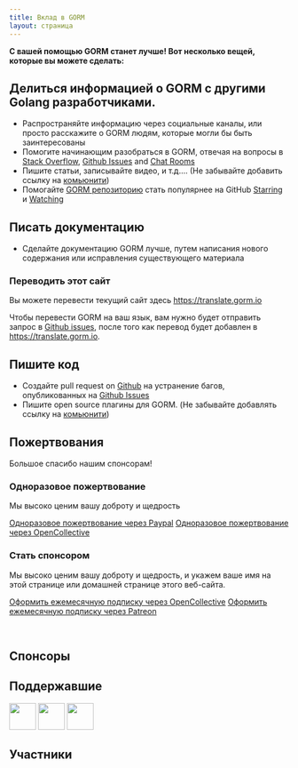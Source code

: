 ```yaml
---
title: Вклад в GORM
layout: страница
---
```

**С вашей помощью GORM станет лучше! Вот несколько вещей, которые вы можете сделать:**

## Делиться информацией о GORM с другими Golang разработчиками.

* Распространяйте информацию через социальные каналы, или просто расскажите о GORM людям, которые могли бы быть заинтересованы
* Помогите начинающим разобраться в GORM, отвечая на вопросы в [Stack Overflow](https://stackoverflow.com/questions/tagged/go-gorm), [Github Issues](https://github.com/jinzhu/gorm/issues) and [Chat Rooms](/community.html#Chat)
* Пишите статьи, записывайте видео, и т.д.... (Не забывайте добавить ссылку на [комьюнити](/community.html))
* Помогайте [GORM репозиторию](https://github.com/jinzhu/gorm) стать популярнее на GitHub [Starring](https://github.com/jinzhu/gorm/stargazers) и [Watching](https://github.com/jinzhu/gorm/watchers)

## Писать документацию

* Сделайте документацию GORM лучше, путем написания нового содержания или исправления существующего материала

### Переводить этот сайт

Вы можете перевести текущий сайт здесь <https://translate.gorm.io>

Чтобы перевести GORM на ваш язык, вам нужно будет отправить запрос в [Github issues](https://github.com/jinzhu/gorm.io/issues), после того как перевод будет добавлен в <https://translate.gorm.io>.

## Пишите код

* Создайте pull request on [Github](https://github.com/jinzhu/gorm) на устранение багов, опубликованных на [Github Issues](https://github.com/jinzhu/gorm/issues)
* Пишите open source плагины для GORM. (Не забывайте добавлять ссылку на [комьюнити](/community.html#Open-Sources))

## Пожертвования

Большое спасибо нашим спонсорам!

### Одноразовое пожертвование

Мы высоко ценим вашу доброту и щедрость

[Одноразовое пожертвование через Paypal](https://www.paypal.me/zhangjinzhu) [Одноразовое пожертвование через OpenCollective](https://opencollective.com/gorm)

### Стать спонсором

Мы высоко ценим вашу доброту и щедрость, и укажем ваше имя на этой странице или домашней странице этого веб-сайта.

[Оформить ежемесячную подписку через OpenCollective](https://opencollective.com/gorm) [Оформить ежемесячную подписку через Patreon](https://www.patreon.com/jinzhu)

<br />

## Спонсоры

<object type="image/svg+xml" data="https://opencollective.com/gorm/tiers/sponsor.svg?avatarHeight=68&width=740"></object>

## Поддержавшие

<div class="backers-list">
  
<a href="https://www.patreon.com/jeffprestes"><img style="width: 48px" src="http://i.imgur.com/7SPpyLw.jpg"></img></a>
<a href="https://www.patreon.com/user/creators?u=5447334"><img style="width: 48px" src="https://c8.patreon.com/2/400/5447334"></img></a>
<a href="https://www.patreon.com/user/creators?u=4875083"><img style="width: 48px" src="https://c8.patreon.com/2/100/4875083"></img></a>
</div>

<object type="image/svg+xml" data="https://opencollective.com/gorm/tiers/backer.svg?avatarHeight=48&width=740"></object>

## Участники

<object type="image/svg+xml" data="https://opencollective.com/gorm/contributors.svg?avatarHeight=32&width=740"></object>

